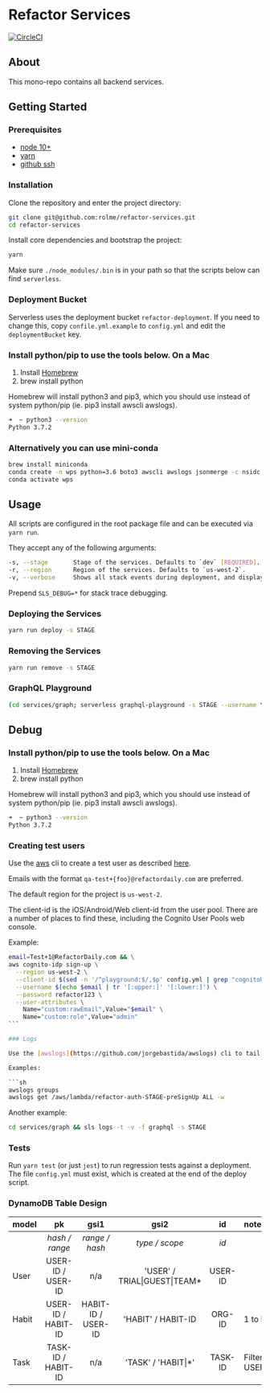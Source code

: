 # Refactor Services

[![CircleCI](https://circleci.com/gh/rolme/refactor-services/tree/master.svg?style=svg&circle-token=85e54e8fc2736fae1df6c637277798de7c505171)](https://circleci.com/gh/rolme/refactor-services/tree/master)

## About

This mono-repo contains all backend services.

## Getting Started

### Prerequisites

- [node 10+](https://nodejs.org)
- [yarn](https://yarnpkg.com)
- [github ssh](https://help.github.com/en/enterprise/2.15/user/articles/adding-a-new-ssh-key-to-your-github-account)
### Installation

Clone the repository and enter the project directory:

```sh
git clone git@github.com:rolme/refactor-services.git
cd refactor-services
```

Install core dependencies and bootstrap the project:

```sh
yarn
```

Make sure `./node_modules/.bin` is in your path so that the scripts below can find `serverless`.

### Deployment Bucket

Serverless uses the deployment bucket `refactor-deployment`. If you need to change this, copy `confile.yml.example` to `config.yml` and edit the `deploymentBucket` key.

### Install python/pip to use the tools below. On a Mac

1. Install [Homebrew](https://brew.sh/)
2. brew install python

Homebrew will install python3 and pip3, which you should use instead of system python/pip (ie. pip3 install awscli awslogs).

```sh
➜  ~ python3 --version
Python 3.7.2
```

### Alternatively you can use mini-conda

```sh
brew install miniconda
conda create -n wps python=3.6 boto3 awscli awslogs jsonmerge -c nsidc -c conda-forge
conda activate wps
```

## Usage

All scripts are configured in the root package file and can be executed via `yarn run`.

They accept any of the following arguments:

```sh
-s, --stage       Stage of the services. Defaults to `dev` [REQUIRED].
-r, --region      Region of the services. Defaults to `us-west-2`.
-v, --verbose     Shows all stack events during deployment, and display any Stack Output.
```

Prepend `SLS_DEBUG=*` for stack trace debugging.

### Deploying the Services

```sh
yarn run deploy -s STAGE
```

### Removing the Services

```sh
yarn run remove -s STAGE
```

### GraphQL Playground

```sh
(cd services/graph; serverless graphql-playground -s STAGE --username YOUR_USERNAME --password YOUR_PASSWORD)
```

## Debug

### Install python/pip to use the tools below. On a Mac

1. Install [Homebrew](https://brew.sh/)
2. brew install python

Homebrew will install python3 and pip3, which you should use instead of system python/pip (ie. pip3 install awscli awslogs).

```sh
➜  ~ python3 --version
Python 3.7.2
```

### Creating test users

Use the [aws](https://aws.amazon.com/cli/) cli to create a test user as described [here](https://serverless-stack.com/chapters/create-a-cognito-test-user.html).

Emails with the format `qa-test+{foo}@refactordaily.com` are preferred.

The default region for the project is `us-west-2`.

The client-id is the iOS/Android/Web client-id from the user pool. There are a number of places to find these, including the Cognito User Pools web console.

Example:

````sh
email=Test+1@RefactorDaily.com && \
aws cognito-idp sign-up \
  --region us-west-2 \
  --client-id $(sed -n '/^playground:$/,$p' config.yml | grep "cognitoUserPoolClientId:" | head -1 | xargs | cut -d" " -f2) \
  --username $(echo $email | tr '[:upper:]' '[:lower:]') \
  --password refactor123 \
  --user-attributes \
    Name="custom:rawEmail",Value="$email" \
    Name="custom:role",Value="admin"
```

### Logs

Use the [awslogs](https://github.com/jorgebastida/awslogs) cli to tail CloudWatch logs groups.

Examples:

```sh
awslogs groups
awslogs get /aws/lambda/refactor-auth-STAGE-preSignUp ALL -w
````

Another example:

```sh
cd services/graph && sls logs -t -v -f graphql -s STAGE
```

### Tests

Run `yarn test` (or just `jest`) to run regression tests against a deployment. The file `config.yml` must exist, which is created at the end of the deploy script.

### DynamoDB Table Design

| model |         pk         |        gsi1        |             gsi2              |   id    | notes                       |
| :---- | :----------------: | :----------------: | :---------------------------: | :-----: | :-------------------------- |
|       |   _hash / range_   |   _range / hash_   |        _type / scope_         |  _id_   |                             |
| User  | USER-ID / USER-ID  |        n/a         | 'USER' / TRIAL\|GUEST\|TEAM\* | USER-ID |                             |
| Habit | USER-ID / HABIT-ID | HABIT-ID / USER-ID |      'HABIT' / HABIT-ID       | ORG-ID  | 1 to Many                   |
| Task  | TASK-ID / HABIT-ID |        n/a         |  'TASK' / 'HABIT\|\*'         | TASK-ID | Filter by USER\|HABIT\|DATE |
